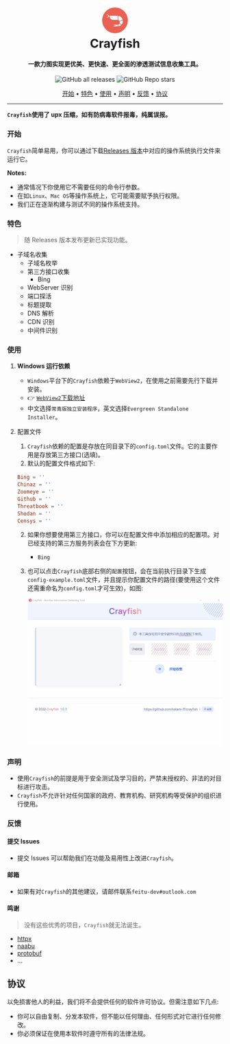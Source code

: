 <h1 align="center">
  <br>
  <img src="https://raw.githubusercontent.com/feitu-dev/crayfish/main/images/logo.png" alt="" title="" width="60" height="60" />
  <br> Crayfish
</h1>

<h4 align="center">一款力图实现更优美、更快速、更全面的渗透测试信息收集工具。</h4>

<p align="center">
<img alt="GitHub all releases" src="https://img.shields.io/github/downloads/feitu-dev/crayfish/total?style=for-the-badge">
<img alt="GitHub Repo stars" src="https://img.shields.io/github/stars/feitu-dev/crayfish?style=for-the-badge">
</p>

<p align="center">
  <a href="#开始">开始</a> •
  <a href="#特色">特色</a> •
  <a href="#使用">使用</a> •
  <a href="#声明">声明</a> •
  <a href="#反馈">反馈</a> •
  <a href="#协议">协议</a>
</p>

---

**`Crayfish`使用了 upx 压缩，如有防病毒软件报毒，纯属误报。**

### 开始

`Crayfish`简单易用，你可以通过下载[Releases 版本](https://github.com/feitu-dev/crayfish/releases)中对应的操作系统执行文件来运行它。

**Notes:**

- 通常情况下你使用它不需要任何的命令行参数。
- 在如`Linux`、`Mac OS`等操作系统上，它可能需要赋予执行权限。
- 我们正在逐渐构建与测试不同的操作系统支持。

### 特色

> 随 Releases 版本发布更新已实现功能。

- 子域名收集
  - 子域名枚举
  - 第三方接口收集
    - Bing
  - WebServer 识别
  - 端口探活
  - 标题提取
  - DNS 解析
  - CDN 识别
  - 中间件识别

### 使用

1. **Windows 运行依赖**

   - `Windows`平台下的`Crayfish`依赖于`WebView2`，在使用之前需要先行下载并安装。
   - 👉 [`WebView2`下载地址](https://developer.microsoft.com/zh-cn/microsoft-edge/webview2/)
   - 中文选择`常青版独立安装程序`，英文选择`Evergreen Standalone Installer`。

2. 配置文件

   1. `Crayfish`依赖的配置是存放在同目录下的`config.toml`文件。它的主要作用是存放第三方接口(选填)。
   2. 默认的配置文件格式如下:

   ```toml
   Bing = ''
   Chinaz = ''
   Zoomeye = ''
   Github = ''
   Threatbook = ''
   Shodan = ''
   Censys = ''
   ```

   2. 如果你想要使用第三方接口，你可以在配置文件中添加相应的配置项。对已经支持的第三方服务列表会在下方更新:
      - `Bing`
   3. 也可以点击`Crayfish`底部右侧的`配置`按钮，会在当前执行目录下生成`config-example.toml`文件，并且提示你配置文件的路径(要使用这个文件还需重命名为`config.toml`才可生效)，如图:

      ![生成默认配置文件](https://github.com/feitu-dev/crayfish/blob/main/images/generate.gif "生成默认配置文件")

### 声明

- 使用`Crayfish`的前提是用于安全测试及学习目的，严禁未授权的、非法的对目标进行攻击。
- `Crayfish`不允许针对任何国家的政府、教育机构、研究机构等受保护的组织进行使用。

### 反馈

#### 提交 Issues

- 提交 Issues 可以帮助我们在功能及易用性上改进`Crayfish`。

#### 邮箱

- 如果有对`Crayfish`的其他建议，请邮件联系`feitu-dev#outlook.com`

#### 鸣谢

> 没有这些优秀的项目，`Crayfish`就无法诞生。

- [httpx](https://github.com/projectdiscovery/httpx)
- [naabu](https://github.com/projectdiscovery/naabu)
- [protobuf](https://github.com/golang/protobuf)
- ...

## 协议

以免损害他人的利益，我们将不会提供任何的软件许可协议。但需注意如下几点:

- 你可以自由复制、分发本软件，但不能以任何理由、任何形式对它进行任何修改。
- 你必须保证在使用本软件时遵守所有的法律法规。
